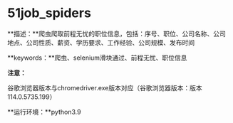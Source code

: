

# 51job_spiders

**描述：**爬虫爬取前程无忧的职位信息，包括：序号、职位、公司名称、公司地点、公司性质、薪资、学历要求、工作经验、公司规模、发布时间

**keywords：**爬虫、selenium滑块通过、前程无忧、职位信息

**注意：**

  谷歌浏览器版本与chromedriver.exe版本对应（谷歌浏览器版本：版本 114.0.5735.199）

**运行环境：**python3.9
